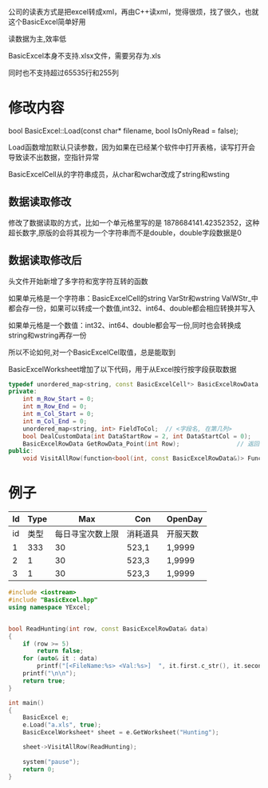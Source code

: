 公司的读表方式是把excel转成xml，再由C++读xml，觉得很烦，找了很久，也就这个BasicExcel简单好用

读数据为主,效率低

BasicExcel本身不支持.xlsx文件，需要另存为.xls

同时也不支持超过65535行和255列

# 修改内容
bool BasicExcel::Load(const char* filename, bool IsOnlyRead = false);
    
Load函数增加默认只读参数，因为如果在已经某个软件中打开表格，读写打开会导致读不出数据，空指针异常
  
BasicExcelCell从的字符串成员，从char和wchar改成了string和wsting

## 数据读取修改
修改了数据读取的方式，比如一个单元格里写的是 1878684141.42352352，这种超长数字,原版的会将其视为一个字符串而不是double，double字段数据是0
    
## 数据读取修改后
头文件开始新增了多字符和宽字符互转的函数
        
如果单元格是一个字符串：BasicExcelCell的string VarStr和wstring ValWStr_中都会存一份，如果可以转成一个数值,int32、int64、double都会相应转换并写入
        
如果单元格是一个数值：int32、int64、double都会写一份,同时也会转换成string和wstring再存一份
        
所以不论如何,对一个BasicExcelCel取值，总是能取到
        
 BasicExcelWorksheet增加了以下代码，用于从Excel按行按字段获取数据
```c++
typedef unordered_map<string, const BasicExcelCell*> BasicExcelRowData;
private:
    int m_Row_Start = 0;
    int m_Row_End = 0;
    int m_Col_Start = 0;
    int m_Col_End = 0;
    unordered_map<string, int> FieldToCol;	// <字段名, 在第几列>
    bool DealCustomData(int DataStartRow = 2, int DataStartCol = 0);	    // 默认第0行是字段名,第1行是说明解释,第二行开始是真正的数据
    BasicExcelRowData GetRowData_Point(int Row);			    // 返回<key字段名, 该行该字段名对应的数据>		返回原始数据指针
public:
    void VisitAllRow(function<bool(int, const BasicExcelRowData&)> Func);    // 遍历所有行,返回true继续遍历下一行,返回false停止  参数1：行数   参数2：<字段名， 数据>
```
# 例子
Id     | Type | Max| Con| OpenDay
-------- | -----| -----| -----| -----
id  | 类型 | 每日寻宝次数上限| 消耗道具 | 开服天数
1  | 333 | 30 | 523,1 | 1,9999
2  | 1 | 30 | 523,3 | 1,9999
3  | 1 | 30 | 523,3 | 1,9999
```c++
#include <iostream>
#include "BasicExcel.hpp"
using namespace YExcel;


bool ReadHunting(int row, const BasicExcelRowData& data)
{
    if (row >= 5)
        return false;
    for (auto& it : data)
        printf("[<FileName:%s> <Val:%s>]  ", it.first.c_str(), it.second->GetString());
    printf("\n\n");
    return true;
}

int main() 
{
    BasicExcel e;
    e.Load("a.xls", true);
    BasicExcelWorksheet* sheet = e.GetWorksheet("Hunting");

    sheet->VisitAllRow(ReadHunting);
    
    system("pause");
    return 0;
}
```
